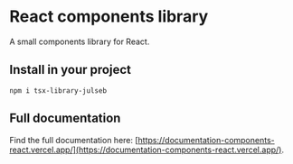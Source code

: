 # React components library

A small components library for React.

## Install in your project

```
npm i tsx-library-julseb
```

## Full documentation

Find the full documentation here: [https://documentation-components-react.vercel.app/](https://documentation-components-react.vercel.app/).
